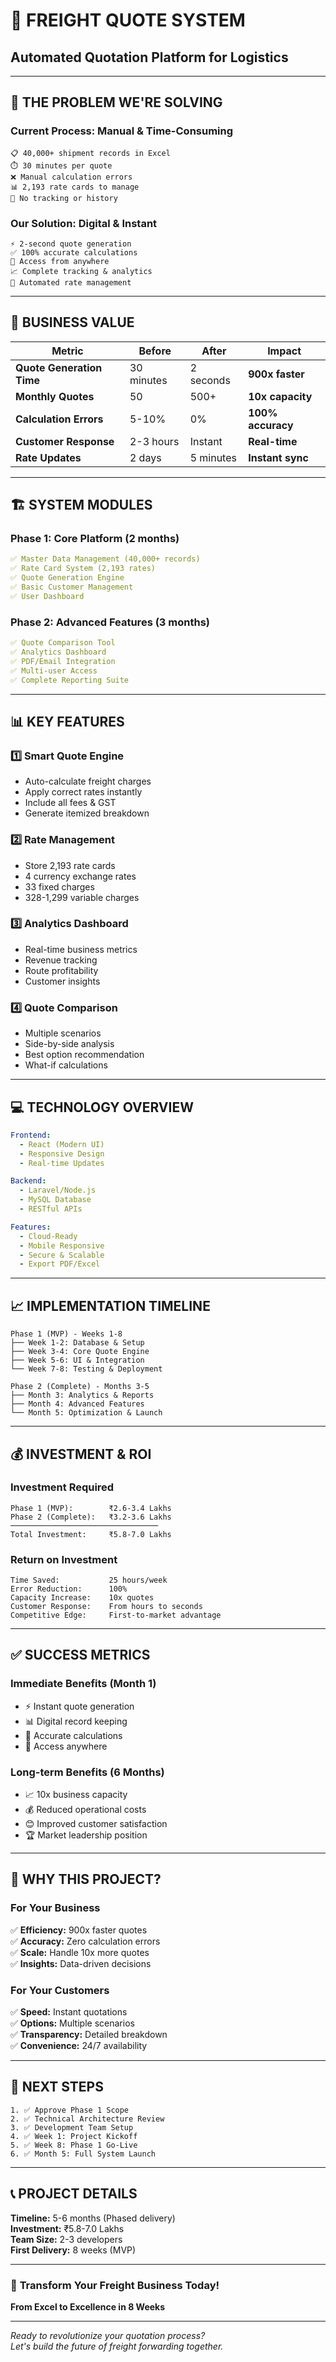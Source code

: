 # 🚀 FREIGHT QUOTE SYSTEM
## Automated Quotation Platform for Logistics

---

## 🎯 THE PROBLEM WE'RE SOLVING

### Current Process: **Manual & Time-Consuming**
```
📋 40,000+ shipment records in Excel
⏱️ 30 minutes per quote
❌ Manual calculation errors
📊 2,193 rate cards to manage
🔄 No tracking or history
```

### Our Solution: **Digital & Instant**
```
⚡ 2-second quote generation
✅ 100% accurate calculations
📱 Access from anywhere
📈 Complete tracking & analytics
🔄 Automated rate management
```

---

## 💼 BUSINESS VALUE

| Metric | Before | After | Impact |
|--------|---------|--------|---------|
| **Quote Generation Time** | 30 minutes | 2 seconds | **900x faster** |
| **Monthly Quotes** | 50 | 500+ | **10x capacity** |
| **Calculation Errors** | 5-10% | 0% | **100% accuracy** |
| **Customer Response** | 2-3 hours | Instant | **Real-time** |
| **Rate Updates** | 2 days | 5 minutes | **Instant sync** |

---

## 🏗️ SYSTEM MODULES

### Phase 1: Core Platform (2 months)
```yaml
✅ Master Data Management (40,000+ records)
✅ Rate Card System (2,193 rates)
✅ Quote Generation Engine
✅ Basic Customer Management
✅ User Dashboard
```

### Phase 2: Advanced Features (3 months)
```yaml
✅ Quote Comparison Tool
✅ Analytics Dashboard
✅ PDF/Email Integration
✅ Multi-user Access
✅ Complete Reporting Suite
```

---

## 📊 KEY FEATURES

### 1️⃣ **Smart Quote Engine**
- Auto-calculate freight charges
- Apply correct rates instantly
- Include all fees & GST
- Generate itemized breakdown

### 2️⃣ **Rate Management**
- Store 2,193 rate cards
- 4 currency exchange rates
- 33 fixed charges
- 328-1,299 variable charges

### 3️⃣ **Analytics Dashboard**
- Real-time business metrics
- Revenue tracking
- Route profitability
- Customer insights

### 4️⃣ **Quote Comparison**
- Multiple scenarios
- Side-by-side analysis
- Best option recommendation
- What-if calculations

---

## 💻 TECHNOLOGY OVERVIEW

```yaml
Frontend:
  - React (Modern UI)
  - Responsive Design
  - Real-time Updates

Backend:
  - Laravel/Node.js
  - MySQL Database
  - RESTful APIs

Features:
  - Cloud-Ready
  - Mobile Responsive
  - Secure & Scalable
  - Export PDF/Excel
```

---

## 📈 IMPLEMENTATION TIMELINE

```
Phase 1 (MVP) - Weeks 1-8
├── Week 1-2: Database & Setup
├── Week 3-4: Core Quote Engine
├── Week 5-6: UI & Integration
└── Week 7-8: Testing & Deployment

Phase 2 (Complete) - Months 3-5
├── Month 3: Analytics & Reports
├── Month 4: Advanced Features
└── Month 5: Optimization & Launch
```

---

## 💰 INVESTMENT & ROI

### Investment Required
```
Phase 1 (MVP):        ₹2.6-3.4 Lakhs
Phase 2 (Complete):   ₹3.2-3.6 Lakhs
─────────────────────────────────
Total Investment:     ₹5.8-7.0 Lakhs
```

### Return on Investment
```
Time Saved:           25 hours/week
Error Reduction:      100%
Capacity Increase:    10x quotes
Customer Response:    From hours to seconds
Competitive Edge:     First-to-market advantage
```

---

## ✅ SUCCESS METRICS

### Immediate Benefits (Month 1)
- ⚡ Instant quote generation
- 📊 Digital record keeping
- 🎯 Accurate calculations
- 📱 Access anywhere

### Long-term Benefits (6 Months)
- 📈 10x business capacity
- 💰 Reduced operational costs
- 😊 Improved customer satisfaction
- 🏆 Market leadership position

---

## 🎯 WHY THIS PROJECT?

### For Your Business
✅ **Efficiency:** 900x faster quotes  
✅ **Accuracy:** Zero calculation errors  
✅ **Scale:** Handle 10x more quotes  
✅ **Insights:** Data-driven decisions  

### For Your Customers
✅ **Speed:** Instant quotations  
✅ **Options:** Multiple scenarios  
✅ **Transparency:** Detailed breakdown  
✅ **Convenience:** 24/7 availability  

---

## 🚀 NEXT STEPS

```
1. ✅ Approve Phase 1 Scope
2. ✅ Technical Architecture Review  
3. ✅ Development Team Setup
4. ✅ Week 1: Project Kickoff
5. ✅ Week 8: Phase 1 Go-Live
6. ✅ Month 5: Full System Launch
```

---

## 📞 PROJECT DETAILS

**Timeline:** 5-6 months (Phased delivery)  
**Investment:** ₹5.8-7.0 Lakhs  
**Team Size:** 2-3 developers  
**First Delivery:** 8 weeks (MVP)  

---

### 🎯 **Transform Your Freight Business Today!**  
**From Excel to Excellence in 8 Weeks**

---

*Ready to revolutionize your quotation process?*  
*Let's build the future of freight forwarding together.*